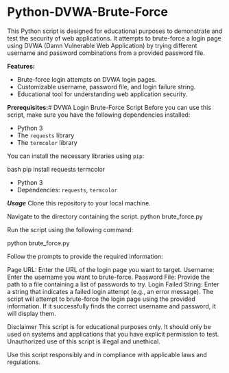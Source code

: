 # Python-DVWA-Brute-Force
This Python script is designed for educational purposes to demonstrate and test the security of web applications. It attempts to brute-force a login page using DVWA (Damn Vulnerable Web Application) by trying different username and password combinations from a provided password file.

**Features:**
- Brute-force login attempts on DVWA login pages.
- Customizable username, password file, and login failure string.
- Educational tool for understanding web application security.

**Prerequisites:**# DVWA Login Brute-Force Script
Before you can use this script, make sure you have the following dependencies installed:

- Python 3
- The `requests` library
- The `termcolor` library

You can install the necessary libraries using `pip`:

bash
pip install requests termcolor

- Python 3
- Dependencies: `requests`, `termcolor`

***Usage***
Clone this repository to your local machine.

Navigate to the directory containing the script.
python brute_force.py

Run the script using the following command:

python brute_force.py

Follow the prompts to provide the required information:

Page URL: Enter the URL of the login page you want to target.
Username: Enter the username you want to brute-force.
Password File: Provide the path to a file containing a list of passwords to try.
Login Failed String: Enter a string that indicates a failed login attempt (e.g., an error message).
The script will attempt to brute-force the login page using the provided information. If it successfully finds the correct username and password, it will display them.


Disclaimer
This script is for educational purposes only. It should only be used on systems and applications that you have explicit permission to test. Unauthorized use of this script is illegal and unethical.

Use this script responsibly and in compliance with applicable laws and regulations.


